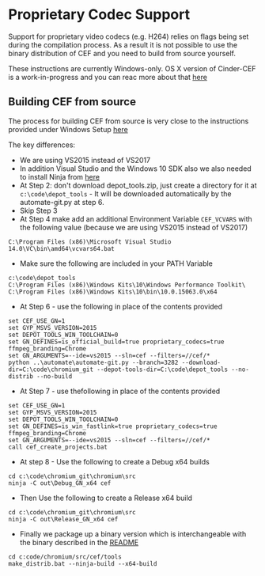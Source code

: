 # Proprietary Codec Support

Support for proprietary video codecs (e.g. H264) relies on flags being set during the compilation process. As a result it is not possible to use the binary distribution of CEF and you need to build from source yourself.

These instructions are currently Windows-only. OS X version of Cinder-CEF is a work-in-progress and you can reac more about that [here](osx_notes.md)

## Building CEF from source

The process for building CEF from source is very close to the instructions provided under Windows Setup [here](https://bitbucket.org/chromiumembedded/cef/wiki/MasterBuildQuickStart.md)

The key differences:

* We are using VS2015 instead of VS2017
* In addition Visual Studio and the Windows 10 SDK also we also needed to install Ninja from [here](https://github.com/ninja-build/ninja/releases)
* At Step 2: don't download depot_tools.zip, just create a directory for it at `c:\code\depot_tools` - It will be downloaded automatically by the automate-git.py at step 6.
* Skip Step 3
* At Step 4 make add an additional Environment Variable `CEF_VCVARS` with the following value (because we are using VS2015 instead of VS2017)
```
C:\Program Files (x86)\Microsoft Visual Studio 14.0\VC\bin\amd64\vcvars64.bat
```
* Make sure the following are included in your PATH Variable
```
c:\code\depot_tools
C:\Program Files (x86)\Windows Kits\10\Windows Performance Toolkit\
C:\Program Files (x86)\Windows Kits\10\bin\10.0.15063.0\x64
```
* At Step 6 - use the following in place of the contents provided
```
set CEF_USE_GN=1
set GYP_MSVS_VERSION=2015
set DEPOT_TOOLS_WIN_TOOLCHAIN=0
set GN_DEFINES=is_official_build=true proprietary_codecs=true ffmpeg_branding=Chrome
set GN_ARGUMENTS=--ide=vs2015 --sln=cef --filters=//cef/*
python ..\automate\automate-git.py --branch=3282 --download-dir=C:\code\chromium_git --depot-tools-dir=C:\code\depot_tools --no-distrib --no-build
```
* At Step 7 - use thefollowing in place of the contents provided
```
set CEF_USE_GN=1
set GYP_MSVS_VERSION=2015
set DEPOT_TOOLS_WIN_TOOLCHAIN=0
set GN_DEFINES=is_win_fastlink=true proprietary_codecs=true ffmpeg_branding=Chrome
set GN_ARGUMENTS=--ide=vs2015 --sln=cef --filters=//cef/*
call cef_create_projects.bat
```
* At step 8 - Use the following to create a Debug x64 builds
```
cd c:\code\chromium_git\chromium\src
ninja -C out\Debug_GN_x64 cef
```
* Then Use the following to create a Release x64 build
```
cd c:\code\chromium_git\chromium\src
ninja -C out\Release_GN_x64 cef
```
* Finally we package up a binary version which is interchangeable with the binary described in the [README](README.md)
```
cd c:code/chromium/src/cef/tools
make_distrib.bat --ninja-build --x64-build
```
